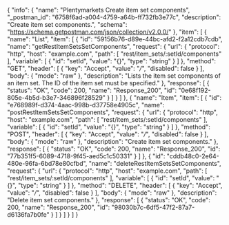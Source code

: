 {
  "info": {
    "name": "Plentymarkets Create item set components",
    "_postman_id": "6758f6ad-a004-4759-a64b-ff732fb3e77c",
    "description": "Create item set components.",
    "schema": "https://schema.getpostman.com/json/collection/v2.0.0/"
  },
  "item": [
    {
      "name": "List",
      "item": [
        {
          "id": "59156b76-d89e-44bc-afd2-f2a12cdb7cdb",
          "name": "getRestItemSetsSetComponents",
          "request": {
            "url": {
              "protocol": "http",
              "host": "example.com",
              "path": [
                "rest/item_sets/:setId/components"
              ],
              "variable": [
                {
                  "id": "setId",
                  "value": "{}",
                  "type": "string"
                }
              ]
            },
            "method": "GET",
            "header": [
              {
                "key": "Accept",
                "value": "*/*",
                "disabled": false
              }
            ],
            "body": {
              "mode": "raw"
            },
            "description": "Lists the item set components of an item set. The ID of the item set must be specified."
          },
          "response": [
            {
              "status": "OK",
              "code": 200,
              "name": "Response_200",
              "id": "0e68f192-805e-4b5d-b3e7-346896f28529"
            }
          ]
        }
      ]
    },
    {
      "name": "Item",
      "item": [
        {
          "id": "e768989f-d374-4aac-998b-d37758e4905c",
          "name": "postRestItemSetsSetComponents",
          "request": {
            "url": {
              "protocol": "http",
              "host": "example.com",
              "path": [
                "rest/item_sets/:setId/components"
              ],
              "variable": [
                {
                  "id": "setId",
                  "value": "{}",
                  "type": "string"
                }
              ]
            },
            "method": "POST",
            "header": [
              {
                "key": "Accept",
                "value": "*/*",
                "disabled": false
              }
            ],
            "body": {
              "mode": "raw"
            },
            "description": "Create item set components."
          },
          "response": [
            {
              "status": "OK",
              "code": 200,
              "name": "Response_200",
              "id": "77b351f5-6089-4718-9f45-aed5c1c50331"
            }
          ]
        },
        {
          "id": "cddb48c0-2e64-480e-96fa-6bd78e80cfbd",
          "name": "deleteRestItemSetsSetComponents",
          "request": {
            "url": {
              "protocol": "http",
              "host": "example.com",
              "path": [
                "rest/item_sets/:setId/components"
              ],
              "variable": [
                {
                  "id": "setId",
                  "value": "{}",
                  "type": "string"
                }
              ]
            },
            "method": "DELETE",
            "header": [
              {
                "key": "Accept",
                "value": "*/*",
                "disabled": false
              }
            ],
            "body": {
              "mode": "raw"
            },
            "description": "Delete item set components."
          },
          "response": [
            {
              "status": "OK",
              "code": 200,
              "name": "Response_200",
              "id": "98030b7c-6df5-47f2-87a7-d6136fa7b0fe"
            }
          ]
        }
      ]
    }
  ]
}